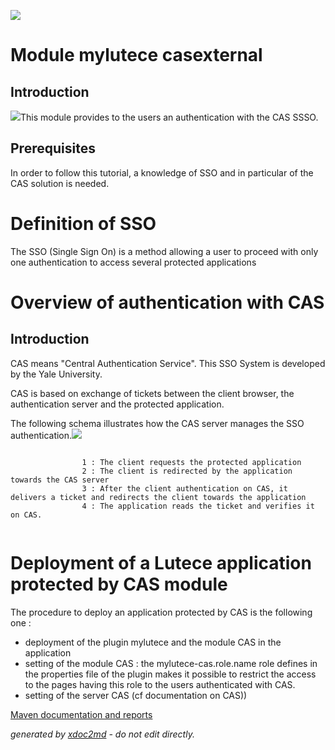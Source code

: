 ![](http://dev.lutece.paris.fr/jenkins/buildStatus/icon?job=auth-module-mycasexternal-deploy)
# Module mylutece casexternal

## Introduction

![](http://dev.lutece.paris.fr/plugins/module-mylutece-casexternal/images/cas.jpg)This module provides to the users an authentication with the CAS SSSO.

## Prerequisites

In order to follow this tutorial, a knowledge of SSO and in particular of the CAS solution is needed.

# Definition of SSO

The SSO (Single Sign On) is a method allowing a user to proceed with only one authentication to access several protected applications

# Overview of authentication with CAS

## Introduction

CAS means "Central Authentication Service". This SSO System is developed by the Yale University.

CAS is based on exchange of tickets between the client browser, the authentication server and the protected application.

The following schema illustrates how the CAS server manages the SSO authentication.![](http://dev.lutece.paris.fr/plugins/module-mylutece-casexternal/images/cas.png)
```

                1 : The client requests the protected application
                2 : The client is redirected by the application towards the CAS server
                3 : After the client authentication on CAS, it delivers a ticket and redirects the client towards the application
                4 : The application reads the ticket and verifies it on CAS. 
                
```


# Deployment of a Lutece application protected by CAS module
The procedure to deploy an application protected by CAS is the following one :
 
* deployment of the plugin mylutece and the module CAS in the application
* setting of the module CAS : the mylutece-cas.role.name role defines in the properties file of the plugin makes it possible to restrict the access to the pages having this role to the users authenticated with CAS.
* setting of the server CAS (cf documentation on CAS))


[Maven documentation and reports](http://dev.lutece.paris.fr/plugins/module-mylutece-casexternal/)



 *generated by [xdoc2md](https://github.com/lutece-platform/tools-maven-xdoc2md-plugin) - do not edit directly.*